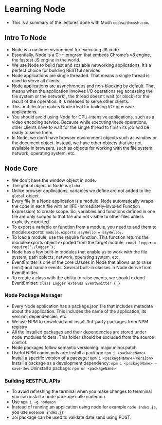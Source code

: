 # Learning Node
- This is a summary of the lectures done with Mosh `codewithmosh.com`.
## Intro To Node
- Node is a runtime environment for executing JS code.
- Essentially, Node is a C++ program that embeds Chrome’s v8 engine, the fastest JS engine in the world.
- We use Node to build fast and scalable networking applications. It’s a perfect choice for building RESTful services.
- Node applications are single threaded. That means a single thread is used to serve all clients.
- Node applications are asynchronous and non-blocking by default. That means when the application involves I/O operations (eg accessing the file system or the network), the thread doesn’t wait (or block) for the result of the operation. It is released to serve other clients. 
- This architecture makes Node ideal for building I/O-intensive applications.
- You should avoid using Node for CPU-intensive applications, such as a video encoding service. Because while executing these operations, other clients have to wait for the single thread to finish its job and be ready to serve them.
- In Node, we don’t have browser environment objects such as window or the document object. Instead, we have other objects that are not available in browsers, such as objects for working with the file system, network, operating system, etc.

## Node Core
- We don't have the window object in node.
- The global object in Node is  `global`.
- Unlike browser applications, variables we define are not added to the `global` object.
- Every file in a Node application is a module. Node automatically wraps the code in each file with an IIFE (Immediately-invoked Function Expression) to create scope. So, variables and functions defined in one file are only scoped to that file and not visible to other files unless explicitly exported.
- To export a variable or function from a module, you need to add them to module.exports: `module.exports.sayHello = sayHello;`.
- To load a module, use the require function. This function returns the module.exports object exported from the target module: `const logger = require(‘./logger’);`
- Node has a few built-in modules that enable us to work with the file system, path objects, network, operating system, etc. 
- EventEmitter is one of the core classes in Node that allows us to raise (emit) and handle events. Several built-in classes in Node derive from EventEmitter.
- To create a class with the ability to raise events, we should extend EventEmitter: `class Logger extends EventEmitter { } `

### Node Package Manager
- Every Node application has a package.json file that includes metadata about the application. This includes the name of the application, its version, dependencies, etc.
- We use NPM to download and install 3rd-party packages from NPM registry
- All the installed packages and their dependencies are stored under node_modules folders. This folder should be excluded from the source control.
- Node packages follow semantic versioning: major.minor.patch
- Useful NPM commands are:
Install a package `npm i <packageName>`
Install a specific version of a package: `npm i <packageName>@<version>`
Install a package as a development dependency: `npm i <packageName> —save-dev`
Uninstall a package: `npm un <packageName>`

### Building RESTFUL APIs
- To avoid refreshing the terminal when you make changes to termninal you can install a node package calle nodemon.
- Use `npm i -g nodemon`
- Instead of running an application using node for example `node index.js`, you use `nodemon index.js`
- Joi package can be used to validate date send using POST. 
